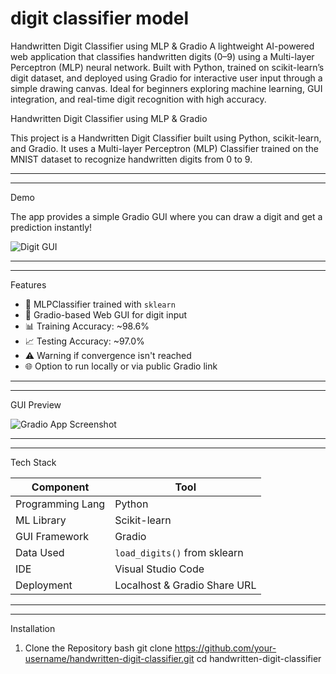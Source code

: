 # digit classifier model
Handwritten Digit Classifier using MLP & Gradio A lightweight AI-powered web application that classifies handwritten digits (0–9) using a Multi-layer Perceptron (MLP) neural network. Built with Python, trained on scikit-learn’s digit dataset, and deployed using Gradio for interactive user input through a simple drawing canvas.  Ideal for beginners exploring machine learning, GUI integration, and real-time digit recognition with high accuracy.


 Handwritten Digit Classifier using MLP & Gradio

This project is a Handwritten Digit Classifier built using Python, scikit-learn, and Gradio. It uses a Multi-layer Perceptron (MLP) Classifier trained on the MNIST dataset to recognize handwritten digits from 0 to 9.

___________________________________________________
___________________________________________________

 Demo

The app provides a simple Gradio GUI where you can draw a digit and get a prediction instantly!

![Digit GUI](./screenshots/demo.png)

___________________________________________________
___________________________________________________

Features

- 🧠 MLPClassifier trained with `sklearn`
- 🎨 Gradio-based Web GUI for digit input
- 📊 Training Accuracy: ~98.6%
- 📈 Testing Accuracy: ~97.0%
- ⚠ Warning if convergence isn't reached
- 🌐 Option to run locally or via public Gradio link
___________________________________________________
___________________________________________________

GUI Preview

![Gradio App Screenshot](./screenshots/gui-preview.png)
___________________________________________________
___________________________________________________
Tech Stack

| Component         | Tool               |
|------------------|--------------------|
| Programming Lang | Python             |
| ML Library       | Scikit-learn       |
| GUI Framework    | Gradio             |
| Data Used        | `load_digits()` from sklearn |
| IDE              | Visual Studio Code |
| Deployment       | Localhost & Gradio Share URL |

___________________________________________________
___________________________________________________

 Installation

1. Clone the Repository
bash
git clone https://github.com/your-username/handwritten-digit-classifier.git
cd handwritten-digit-classifier

